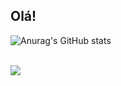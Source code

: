 ## Olá!

  ![Anurag's GitHub stats](https://github-readme-stats.vercel.app/api?username=drifernandes&count_private=true)
<div> <br><a href="https://github.com/drifernandes/github-readme-stats">
    <img height:"180cm" src="https://github-readme-stats.vercel.app/api/top-langs/?username=drifernandes&layout=compact&langs_count=16&theme=dracula"/>
  </a>
</div>
